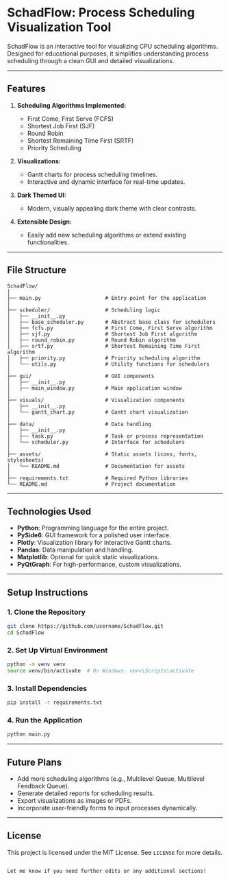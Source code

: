 # SchadFlow: Process Scheduling Visualization Tool

SchadFlow is an interactive tool for visualizing CPU scheduling algorithms. Designed for educational purposes, it simplifies understanding process scheduling through a clean GUI and detailed visualizations.

---

## **Features**

1. **Scheduling Algorithms Implemented:**
   - First Come, First Serve (FCFS)
   - Shortest Job First (SJF)
   - Round Robin
   - Shortest Remaining Time First (SRTF)
   - Priority Scheduling

2. **Visualizations:**
   - Gantt charts for process scheduling timelines.
   - Interactive and dynamic interface for real-time updates.

3. **Dark Themed UI:**
   - Modern, visually appealing dark theme with clear contrasts.

4. **Extensible Design:**
   - Easily add new scheduling algorithms or extend existing functionalities.

---

## **File Structure**

```
SchadFlow/
│
├── main.py                     # Entry point for the application
│
├── scheduler/                  # Scheduling logic
│   ├── __init__.py
│   ├── base_scheduler.py       # Abstract base class for schedulers
│   ├── fcfs.py                 # First Come, First Serve algorithm
│   ├── sjf.py                  # Shortest Job First algorithm
│   ├── round_robin.py          # Round Robin algorithm
│   ├── srtf.py                 # Shortest Remaining Time First algorithm
│   ├── priority.py             # Priority scheduling algorithm
│   └── utils.py                # Utility functions for schedulers
│
├── gui/                        # GUI components
│   ├── __init__.py
│   ├── main_window.py          # Main application window
│
├── visuals/                    # Visualization components
│   ├── __init__.py
│   └── gantt_chart.py          # Gantt chart visualization
│
├── data/                       # Data handling
│   ├── __init__.py
│   ├── task.py                 # Task or process representation
│   └── scheduler.py            # Interface for schedulers
│
├── assets/                     # Static assets (icons, fonts, stylesheets)
│   └── README.md               # Documentation for assets
│
├── requirements.txt            # Required Python libraries
└── README.md                   # Project documentation
```

---

## **Technologies Used**

- **Python**: Programming language for the entire project.
- **PySide6**: GUI framework for a polished user interface.
- **Plotly**: Visualization library for interactive Gantt charts.
- **Pandas**: Data manipulation and handling.
- **Matplotlib**: Optional for quick static visualizations.
- **PyQtGraph**: For high-performance, custom visualizations.

---

## **Setup Instructions**

### **1. Clone the Repository**
```bash
git clone https://github.com/username/SchadFlow.git
cd SchadFlow
```

### **2. Set Up Virtual Environment**
```bash
python -m venv venv
source venv/bin/activate  # On Windows: venv\Scripts\activate
```

### **3. Install Dependencies**
```bash
pip install -r requirements.txt
```

### **4. Run the Application**
```bash
python main.py
```

---

## **Future Plans**

- Add more scheduling algorithms (e.g., Multilevel Queue, Multilevel Feedback Queue).
- Generate detailed reports for scheduling results.
- Export visualizations as images or PDFs.
- Incorporate user-friendly forms to input processes dynamically.

---

## **License**

This project is licensed under the MIT License. See `LICENSE` for more details.
```

Let me know if you need further edits or any additional sections!
